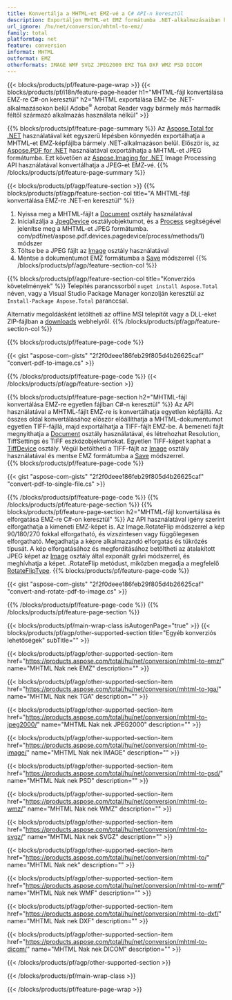 ```yaml
---
title: Konvertálja a MHTML-et EMZ-vé a C# API-n keresztül
description: Exportáljon MHTML-et EMZ formátumba .NET-alkalmazásaiban harmadik féltől származó alkalmazások használata nélkül
url_ignore: /hu/net/conversion/mhtml-to-emz/
family: total
platformtag: net
feature: conversion
informat: MHTML
outformat: EMZ
otherformats: IMAGE WMF SVGZ JPEG2000 EMZ TGA DXF WMZ PSD DICOM
---
```

{{< blocks/products/pf/feature-page-wrap >}}
{{< blocks/products/pf/i18n/feature-page-header h1="MHTML-fájl konvertálása EMZ-re C#-on keresztül" h2="MHTML exportálása EMZ-be .NET-alkalmazásokon belül Adobe<sup>&reg;</sup> Acrobat Reader vagy bármely más harmadik féltől származó alkalmazás használata nélkül" >}}

{{% blocks/products/pf/feature-page-summary %}}
Az [Aspose.Total for .NET](https://products.aspose.com/total/net/) használatával két egyszerű lépésben könnyedén exportálhatja a MHTML-et EMZ-képfájlba bármely .NET-alkalmazáson belül. Először is, az [Aspose.PDF for .NET](https://products.aspose.com/pdf/net/) használatával exportálhatja a MHTML-et JPEG formátumba. Ezt követően az [Aspose.Imaging for .NET](https://products.aspose.com/imaging/net/) Image Processing API használatával konvertálhatja a JPEG-et EMZ-vé.
{{% /blocks/products/pf/feature-page-summary  %}}

{{< blocks/products/pf/agp/feature-section >}}
{{% blocks/products/pf/agp/feature-section-col title="A MHTML-fájl konvertálása EMZ-re .NET-en keresztül" %}}
1. Nyissa meg a MHTML-fájlt a [Document](https://reference.aspose.com/pdf/net/aspose.pdf/document) osztály használatával
2. Inicializálja a [JpegDevice](https://reference.aspose.com/pdf/net/aspose.pdf.devices/jpegdevice) osztályobjektumot, és a [Process](https://apireference.aspose.) segítségével jelenítse meg a MHTML-et JPEG formátumba. com/pdf/net/aspose.pdf.devices.pagedevice/process/methods/1) módszer
3. Töltse be a JPEG fájlt az [Image](https://reference.aspose.com/imaging/net/aspose.imaging/image) osztály használatával
4. Mentse a dokumentumot EMZ formátumba a [Save](https://reference.aspose.com/imaging/net/aspose.imaging.image/save/methods/4) módszerrel
{{% /blocks/products/pf/agp/feature-section-col %}}

{{% blocks/products/pf/agp/feature-section-col title="Konverziós követelmények" %}}
Telepítés parancssorból ```nuget install Aspose.Total``` néven, vagy a Visual Studio Package Manager konzolján keresztül az ```Install-Package Aspose.Total``` paranccsal.

Alternatív megoldásként letöltheti az offline MSI telepítőt vagy a DLL-eket ZIP-fájlban a [downloads](https://downloads.aspose.com/total/net) webhelyről.
{{% /blocks/products/pf/agp/feature-section-col %}}

{{% blocks/products/pf/feature-page-code %}}

{{< gist "aspose-com-gists" "2f2f0deee186feb29f805d4b26625caf" "convert-pdf-to-image.cs" >}}


{{% /blocks/products/pf/feature-page-code %}}
{{< /blocks/products/pf/agp/feature-section >}}

{{% blocks/products/pf/feature-page-section  h2="MHTML-fájl konvertálása EMZ-re egyetlen fájlban C#-n keresztül" %}}
Az API használatával a MHTML-fájlt EMZ-re is konvertálhatja egyetlen képfájllá. Az összes oldal konvertálásához először előállíthatja a MHTML-dokumentumot egyetlen TIFF-fájllá, majd exportálhatja a TIFF-fájlt EMZ-be. A bemeneti fájlt megnyithatja a [Document](https://reference.aspose.com/pdf/net/aspose.pdf/document) osztály használatával, és létrehozhat Resolution, TiffSettings és TIFF eszközobjektumokat. Egyetlen TIFF-képet kaphat a [TiffDevice](https://reference.aspose.com/pdf/net/aspose.pdf.devices/tiffdevice) osztály. Végül betöltheti a TIFF-fájlt az [Image](https://reference.aspose.com/imaging/net/aspose.imaging/image) osztály használatával
és mentse EMZ formátumba a [Save](https://reference.aspose.com/imaging/net/aspose.imaging.image/save/methods/4) módszerrel.  
{{% blocks/products/pf/feature-page-code %}}

{{< gist "aspose-com-gists" "2f2f0deee186feb29f805d4b26625caf" "convert-pdf-to-single-file.cs" >}}

{{% /blocks/products/pf/feature-page-code  %}}
{{% /blocks/products/pf/feature-page-section %}}
{{% blocks/products/pf/feature-page-section  h2="MHTML-fájl konvertálása és elforgatása EMZ-re C#-on keresztül" %}}
Az API használatával igény szerint elforgathatja a kimeneti EMZ-képet is. Az Image.RotateFlip módszerrel a kép 90/180/270 fokkal elforgatható, és vízszintesen vagy függőlegesen elforgatható. Megadhatja a képre alkalmazandó elforgatás és tükrözés típusát. A kép elforgatásához és megfordításához betöltheti az átalakított JPEG képet az [Image](https://reference.aspose.com/imaging/net/aspose.imaging/image) osztály által exponált gyári módszerrel, és meghívhatja a képet. .RotateFlip metódust, miközben megadja a megfelelő [RotateFlipType](https://reference.aspose.com/imaging/net/aspose.imaging/rotatefliptype). 
{{% blocks/products/pf/feature-page-code %}}

{{< gist "aspose-com-gists" "2f2f0deee186feb29f805d4b26625caf" "convert-and-rotate-pdf-to-image.cs" >}}

{{% /blocks/products/pf/feature-page-code  %}}
{{% /blocks/products/pf/feature-page-section %}}

{{< blocks/products/pf/main-wrap-class isAutogenPage="true" >}}
{{< blocks/products/pf/agp/other-supported-section title="Egyéb konverziós lehetőségek" subTitle="" >}}

{{< blocks/products/pf/agp/other-supported-section-item href="https://products.aspose.com/total/hu/net/conversion/mhtml-to-emz/" name="MHTML Nak nek EMZ" description="" >}}

{{< blocks/products/pf/agp/other-supported-section-item href="https://products.aspose.com/total/hu/net/conversion/mhtml-to-tga/" name="MHTML Nak nek TGA" description="" >}}

{{< blocks/products/pf/agp/other-supported-section-item href="https://products.aspose.com/total/hu/net/conversion/mhtml-to-jpeg2000/" name="MHTML Nak nek JPEG2000" description="" >}}

{{< blocks/products/pf/agp/other-supported-section-item href="https://products.aspose.com/total/hu/net/conversion/mhtml-to-image/" name="MHTML Nak nek IMAGE" description="" >}}

{{< blocks/products/pf/agp/other-supported-section-item href="https://products.aspose.com/total/hu/net/conversion/mhtml-to-psd/" name="MHTML Nak nek PSD" description="" >}}

{{< blocks/products/pf/agp/other-supported-section-item href="https://products.aspose.com/total/hu/net/conversion/mhtml-to-wmz/" name="MHTML Nak nek WMZ" description="" >}}

{{< blocks/products/pf/agp/other-supported-section-item href="https://products.aspose.com/total/hu/net/conversion/mhtml-to-svgz/" name="MHTML Nak nek SVGZ" description="" >}}

{{< blocks/products/pf/agp/other-supported-section-item href="https://products.aspose.com/total/hu/net/conversion/mhtml-to/" name="MHTML Nak nek" description="" >}}

{{< blocks/products/pf/agp/other-supported-section-item href="https://products.aspose.com/total/hu/net/conversion/mhtml-to-wmf/" name="MHTML Nak nek WMF" description="" >}}

{{< blocks/products/pf/agp/other-supported-section-item href="https://products.aspose.com/total/hu/net/conversion/mhtml-to-dxf/" name="MHTML Nak nek DXF" description="" >}}

{{< blocks/products/pf/agp/other-supported-section-item href="https://products.aspose.com/total/hu/net/conversion/mhtml-to-dicom/" name="MHTML Nak nek DICOM" description="" >}}



{{< /blocks/products/pf/agp/other-supported-section >}}

{{< /blocks/products/pf/main-wrap-class >}}

{{< /blocks/products/pf/feature-page-wrap >}}